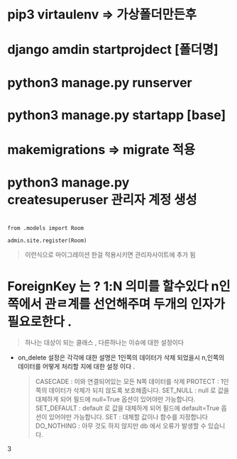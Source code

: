# pip3 virtaulenv => 가상폴더만든후

# django amdin startprojdect [폴더명]

# python3 manage.py runserver

# python3 manage.py startapp [base]

# makemigrations => migrate 적용

# python3 manage.py createsuperuser 관리자 계정 생성

#

```
from .models import Room

admin.site.register(Room)
```

> 이런식으로 마이그레이션 한걸 적용시키면 관리자사이트에 추가 됨

# ForeignKey 는 ? 1:N 의미를 할수있다 n인 쪽에서 관ㄹ계를 선언해주며 두개의 인자가 필요로한다 .

> 하나는 대상이 되는 클래스 , 다른하나는 이슈에 대한 설정이다

- on_delete 설정은
  각각에 대한 설명은 1인쪽의 데이터가 삭제 되었을시 n,인쪽의 데이터를 어떻게 처리할 지에 대한 설정 이다 .
  > CASECADE : 이와 연결되어있는 모든 N쪽 데이터를 삭제
  > PROTECT : 1인 쪽의 데이터가 삭제가 되지 않도록 보호해줍니다.
  > SET_NULL : null 로 값을 대체하게 되어 필드에 null=True 옵션이 있어야만 가능합니다.
  > SET_DEFAULT : default 로 값을 대체하게 되어 필드에 default=True 옵션이 있어야만 가능합니다.
  > SET : 대체할 값이나 함수를 지정합니다
  > DO_NOTHING : 아무 것도 하지 않지만 db 에서 오류가 발생할 수 있습니다.

3
